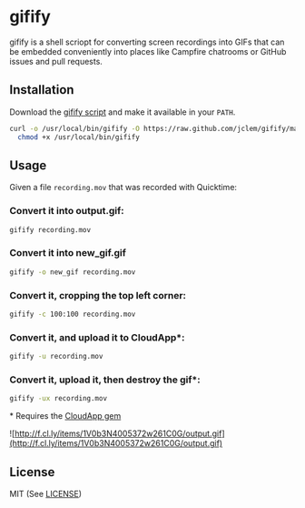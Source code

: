 # gifify

gifify is a shell scriopt for converting screen recordings into GIFs that can be embedded conveniently into places like Campfire chatrooms or GitHub issues and pull requests.

## Installation

Download the [gifify script][1] and make it available in your `PATH`.

```sh
curl -o /usr/local/bin/gifify -O https://raw.github.com/jclem/gifify/master/gifify.sh && \
  chmod +x /usr/local/bin/gifify
```

## Usage

Given a file `recording.mov` that was recorded with Quicktime:

### Convert it into output.gif:

```sh
gifify recording.mov
```

### Convert it into new_gif.gif

```sh
gifify -o new_gif recording.mov
```

### Convert it, cropping the top left corner:

```sh
gifify -c 100:100 recording.mov
```

### Convert it, and upload it to CloudApp*:

```sh
gifify -u recording.mov
```

### Convert it, upload it, then destroy the gif*:

```sh
gifify -ux recording.mov
```

\* Requires the [CloudApp gem][2]

![http://f.cl.ly/items/1V0b3N4005372w261C0G/output.gif](http://f.cl.ly/items/1V0b3N4005372w261C0G/output.gif)

## License

MIT (See [LICENSE][3])


[1]: https://raw.github.com/jclem/gifify/master/gifify.sh
[2]: https://github.com/cloudapp/cloudapp.rb
[3]: https://raw.github.com/jclem/gifify/master/LICENSE
